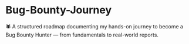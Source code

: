 # Bug-Bounty-Journey
🕷️ A structured roadmap documenting my hands-on journey to become a Bug Bounty Hunter — from fundamentals to real-world reports.
